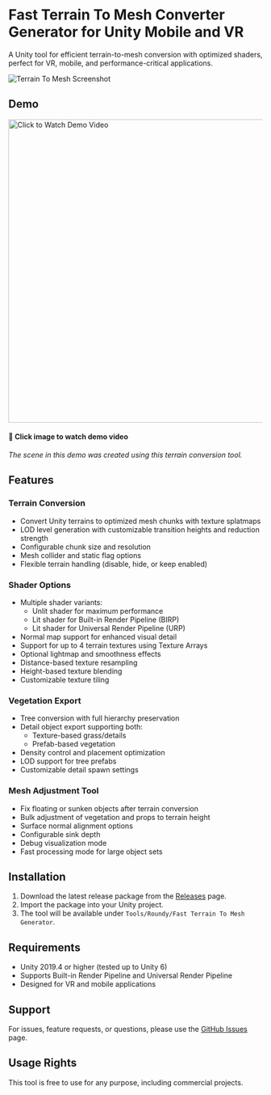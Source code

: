 # Fast Terrain To Mesh Converter Generator for Unity Mobile and VR

A Unity tool for efficient terrain-to-mesh conversion with optimized shaders, perfect for VR, mobile, and performance-critical applications.

![Terrain To Mesh Screenshot](screenshot.png)

## Demo

[<img src="https://img.youtube.com/vi/Sw4tQi6weog/maxresdefault.jpg" width="600px" alt="Click to Watch Demo Video">](https://youtu.be/Sw4tQi6weog)
#### 🎥 Click image to watch demo video

*The scene in this demo was created using this terrain conversion tool.*

## Features

### Terrain Conversion
- Convert Unity terrains to optimized mesh chunks with texture splatmaps
- LOD level generation with customizable transition heights and reduction strength
- Configurable chunk size and resolution
- Mesh collider and static flag options
- Flexible terrain handling (disable, hide, or keep enabled)

### Shader Options
- Multiple shader variants:
  - Unlit shader for maximum performance
  - Lit shader for Built-in Render Pipeline (BIRP)
  - Lit shader for Universal Render Pipeline (URP)
- Normal map support for enhanced visual detail
- Support for up to 4 terrain textures using Texture Arrays
- Optional lightmap and smoothness effects
- Distance-based texture resampling
- Height-based texture blending
- Customizable texture tiling

### Vegetation Export
- Tree conversion with full hierarchy preservation
- Detail object export supporting both:
  - Texture-based grass/details
  - Prefab-based vegetation
- Density control and placement optimization
- LOD support for tree prefabs
- Customizable detail spawn settings

### Mesh Adjustment Tool
- Fix floating or sunken objects after terrain conversion
- Bulk adjustment of vegetation and props to terrain height
- Surface normal alignment options
- Configurable sink depth
- Debug visualization mode
- Fast processing mode for large object sets

## Installation

1. Download the latest release package from the [Releases](https://github.com/roundyyy/FastTerrainToMesh/releases) page.
2. Import the package into your Unity project.
3. The tool will be available under `Tools/Roundy/Fast Terrain To Mesh Generator`.

## Requirements

- Unity 2019.4 or higher (tested up to Unity 6)
- Supports Built-in Render Pipeline and Universal Render Pipeline
- Designed for VR and mobile applications

## Support

For issues, feature requests, or questions, please use the [GitHub Issues](https://github.com/roundyy/FastTerrainToMesh/issues) page.

## Usage Rights

This tool is free to use for any purpose, including commercial projects.
